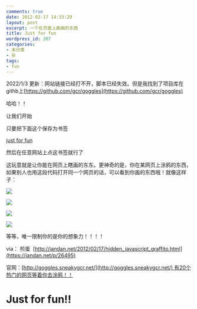 ```yaml
---
comments: true
date: 2012-02-17 14:33:29
layout: post
excerpt: 一个在页面上画画的东西
title: Just for fun
wordpress_id: 387
categories:
- 未分类
- 杂
tags:
- fun
---
```


2022/1/3 更新：网站链接已经打不开，脚本已经失效。但是我找到了项目库在githb上[https://github.com/gcr/goggles](https://github.com/gcr/goggles)

哈哈！！

让我们开始

只要把下面这个保存为书签

<a href="javascript: (function () { if (window.goggles && window.goggles.active) { window.goggles.stop(); } else { window.GOGGLE_SERVER='http://goggles.sneakygcr.net/page'; var scr = document.createElement('script'); scr.type = 'text/javascript'; scr.src = 'http://goggles.sneakygcr.net/bookmarklet.js?rand='+Math.random(); document.documentElement.appendChild(scr); } })();">just for fun</a>

然后在任意网站上点这书签就行了

这玩意就是让你能在网页上瞎画的东东。更神奇的是，你在某网页上涂鸦的东西，如果别人也用这段代码打开同一个网页的话，可以看到你画的东西哦！就像这样子：

[![](http://xavierskip-wordpress.stor.sinaapp.com/uploads/2012/02/Snap7-494x234.jpg)](http://xavierskip-wordpress.stor.sinaapp.com/uploads/2012/02/Snap7.jpg)

[![](http://xavierskip-wordpress.stor.sinaapp.com/uploads/2012/02/Snap6-494x234.jpg)](http://xavierskip-wordpress.stor.sinaapp.com/uploads/2012/02/Snap6.jpg)



[![](http://xavierskip-wordpress.stor.sinaapp.com/uploads/2012/02/Snap5-494x234.jpg)](http://xavierskip-wordpress.stor.sinaapp.com/uploads/2012/02/Snap5.jpg)

[![](http://xavierskip-wordpress.stor.sinaapp.com/uploads/2012/02/Snap4-494x234.jpg)](http://xavierskip-wordpress.stor.sinaapp.com/uploads/2012/02/Snap4.jpg)

等等，唯一限制你的是你的想象力！！！！

via： 煎蛋  [http://jandan.net/2012/02/17/hidden_javascript_graffito.html](https://jandan.net/p/26495)

官网：[http://goggles.sneakygcr.net/](http://goggles.sneakygcr.net/) 有20个热门的网页等着你去涂鸦！！














# Just for fun!!
